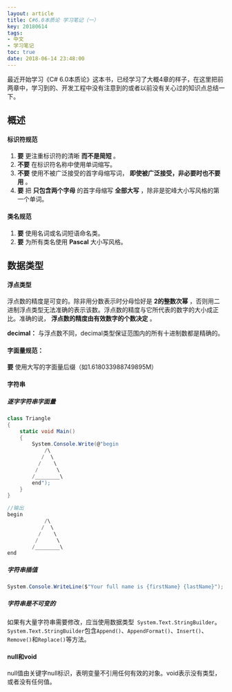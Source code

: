 ```yaml
---
layout: article
title: C#6.0本质论 学习笔记（一）
key: 20180614
tags:
- 中文
- 学习笔记
toc: true
date: 2018-06-14 23:48:00
---
```

>
最近开始学习《C# 6.0本质论》这本书，已经学习了大概4章的样子，在这里把前两章中，学习到的、开发工程中没有注意到的或者以前没有关心过的知识点总结一下。

<!--more-->

## 概述

#### 标识符规范
1.  __要__ 更注重标识符的清晰 __而不是简短__ 。
2.  __不要__ 在标识符名称中使用单词缩写。
3.  __不要__ 使用不被广泛接受的首字母缩写词， __即使被广泛接受，非必要时也不要用__ 。
4.  __要__ 把 __只包含两个字母__ 的首字母缩写 __全部大写__ ，除非是驼峰大小写风格的第一个单词。

#### 类名规范

1.  __要__ 使用名词或名词短语命名类。
2.  __要__ 为所有类名使用 __Pascal__ 大小写风格。

## 数据类型

#### 浮点类型

浮点数的精度是可变的。除非用分数表示时分母恰好是 __2的整数次幂__ ，否则用二进制浮点类型无法准确的表示该数。浮点数的精度与它所代表的数字的大小成正比。准确的说， __浮点数的精度由有效数字的个数决定__ 。

__decimal：__ 与浮点数不同，decimal类型保证范围内的所有十进制数都是精确的。

#### 字面量规范：

__要__ 使用大写的字面量后缀（如1.618033988749895M）

#### 字符串

##### 逐字字符串字面量

```c#
class Triangle
{
    static void Main()
    {
        System.Console.Write(@"begin
            /\
           /  \
          /    \
         /      \
        /________\
        end");
    }
}

//输出
begin
            /\
           /  \
          /    \
         /      \
        /________\
end
```

##### 字符串插值

```c#
System.Console.WriteLine($"Your full name is {firstName} {lastName}");
```

##### 字符串是不可变的

如果有大量字符串需要修改，应当使用数据类型``` System.Text.StringBuilder```。``` System.Text.StringBuilder```包含`Append()`、`AppendFormat()`、`Insert()`、`Remove()`和`Replace()`等方法。

#### null和void

null值由关键字null标识，表明变量不引用任何有效的对象。void表示没有类型，或者没有任何值。

